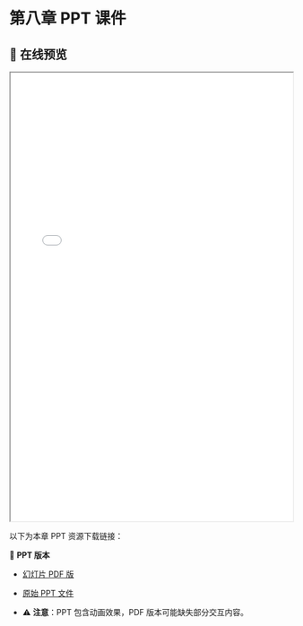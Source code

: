 # 第八章 PPT 课件

## 📒 在线预览
<iframe src="./chapter8/assets/8_网络安全.pdf" width="100%" height="800px"></iframe>

以下为本章 PPT 资源下载链接：

🔽 **PPT 版本**
- [幻灯片 PDF 版](./chapter8/assets/8_网络安全.pdf)
- [原始 PPT 文件](./chapter8/assets/8_网络安全.pptx)

- ⚠️ **注意**：PPT 包含动画效果，PDF 版本可能缺失部分交互内容。
